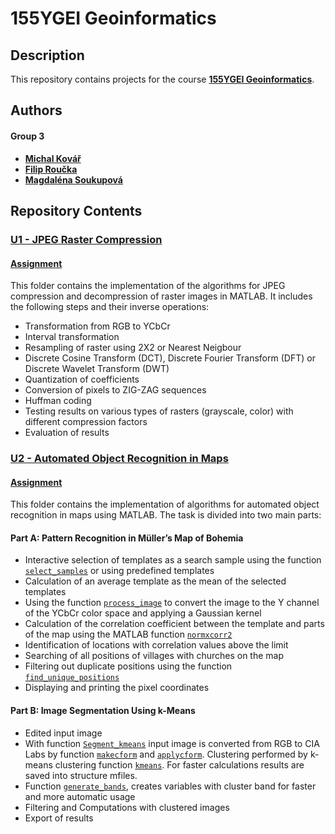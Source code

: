 # 155YGEI Geoinformatics

## Description
This repository contains projects for the course **[155YGEI Geoinformatics](https://geo.fsv.cvut.cz/gwiki/155YGEI_Geoinformatika)**.

## Authors
#### Group 3
- **[Michal Kovář](https://github.com/kovarmi9)**
- **[Filip Roučka](https://github.com/fifi1ous)**
- **[Magdaléna Soukupová](https://github.com/soukupovam)**

## Repository Contents

### [U1 - JPEG Raster Compression](https://github.com/kovarmi9/YGEI_sk3/tree/main/U1)
#### [Assignment](https://github.com/k155cvut/ygei/blob/main/cviceni/geoinf_cv1.pdf)
This folder contains the implementation of the algorithms for JPEG compression and decompression of raster images in MATLAB. It includes the following steps and their inverse operations:
- Transformation from RGB to YCbCr
- Interval transformation
- Resampling of raster using 2X2 or Nearest Neigbour 
- Discrete Cosine Transform (DCT), Discrete Fourier Transform (DFT) or Discrete Wavelet Transform (DWT)
- Quantization of coefficients
- Conversion of pixels to ZIG-ZAG sequences
- Huffman coding
- Testing results on various types of rasters (grayscale, color) with different compression factors
- Evaluation of results

### [U2 - Automated Object Recognition in Maps](https://github.com/kovarmi9/YGEI_sk3/tree/main/U2)
#### [Assignment](https://maps.fsv.cvut.cz/~cajthaml/ygei/YGEI_cv3.pdf)
This folder contains the implementation of algorithms for automated object recognition in maps using MATLAB. The task is divided into two main parts:
#### Part A: Pattern Recognition in Müller’s Map of Bohemia
  - Interactive selection of templates as a search sample using the function [`select_samples`](https://github.com/kovarmi9/YGEI_sk3/tree/main/U2/A/select_sample.m) or using predefined templates
  - Calculation of an average template as the mean of the selected templates
  - Using the function [`process_image`](https://github.com/kovarmi9/YGEI_sk3/tree/main/U2/A/process_image.m) to convert the image to the Y channel of the YCbCr color space and applying a Gaussian kernel
  - Calculation of the correlation coefficient between the template and parts of the map using the MATLAB function [`normxcorr2`](https://www.mathworks.com/help/images/ref/normxcorr2.html)
  - Identification of locations with correlation values above the limit
  - Searching of all positions of villages with churches on the map
  - Filtering out duplicate positions using the function [`find_unique_positions`](https://github.com/kovarmi9/YGEI_sk3/tree/main/U2/A/find_unique_positions.m)
  - Displaying and printing the pixel coordinates

#### Part B: Image Segmentation Using k-Means
  - Edited input image
  - With function [`Segment_kmeans`](https://github.com/kovarmi9/YGEI_sk3/blob/main/U2/B/Segment_kmeans.m) input image is converted from RGB to CIA Labs by function [`makecform`](https://www.mathworks.com/help/images/ref/makecform.html) and [`applycform`](https://www.mathworks.com/help/images/ref/applycform.html). Clustering performed by k-means clustering function [`kmeans`](https://github.com/kovarmi9/YGEI_sk3/blob/main/U2/B/Segment_kmeans.m). For faster calculations results are saved into structure mfiles.
  - Function [`generate_bands`](https://github.com/kovarmi9/YGEI_sk3/blob/main/U2/B/generate_bands.m), creates variables with cluster band for faster and more automatic usage
  - Filtering and Computations with clustered images
  - Export of results
